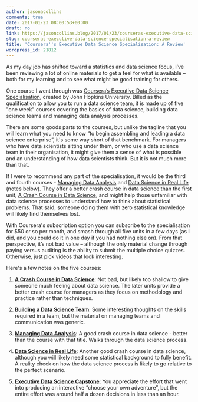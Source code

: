 ```yaml
---
author: jasonacollins
comments: true
date: 2017-01-23 08:00:53+00:00
draft: no
link: https://jasoncollins.blog/2017/01/23/courseras-executive-data-science-specialisation-a-review/
slug: courseras-executive-data-science-specialisation-a-review
title: 'Coursera''s Executive Data Science Specialisation: A Review'
wordpress_id: 21812
---
```


As my day job has shifted toward a statistics and data science focus, I’ve been reviewing a lot of online materials to get a feel for what is available – both for my learning and to see what might be good training for others.

One course I went through was [Coursera’s Executive Data Science Specialisation](https://www.coursera.org/specializations/executive-data-science), created by John Hopkins University. Billed as the qualification to allow you to run a data science team, it is made up of five "one week" courses covering the basics of data science, building data science teams and managing data analysis processes.

There are some goods parts to the courses, but unlike the tagline that you will learn what you need to know “to begin assembling and leading a data science enterprise”, it's some way short of that benchmark. For managers who have data scientists sitting under them, or who use a data science team in their organisation, it might give them a sense of what is possible and an understanding of how data scientists think. But it is not much more than that.

If I were to recommend any part of the specialisation, it would be the third and fourth courses - [Managing Data Analysis](https://www.coursera.org/learn/managing-data-analysis) and [Data Science in Real Life](https://www.coursera.org/learn/real-life-data-science) (notes below). They offer a better crash course in data science than the first unit, [A Crash Course in Data Science](https://www.coursera.org/learn/data-science-course), and might help those unfamiliar with data science processes to understand how to think about statistical problems. That said, someone doing them with zero statistical knowledge will likely find themselves lost.

With Coursera's subscription option you can subscribe to the specialisation for $50 or so per month, and smash through all five units in a few days (as I did, and you could do it in one day if you had nothing else on). From that perspective, it’s not bad value – although the only material change through paying versus auditing is the ability to submit the multiple choice quizzes. Otherwise, just pick videos that look interesting.

Here's a few notes on  the five courses:



 	
  1. [**A Crash Course in Data Science**](https://www.coursera.org/learn/data-science-course): Not bad, but likely too shallow to give someone much feeling about data science. The later units provide a better crash course for managers as they focus on methodology and practice rather than techniques.



 	
  2. [**Building a Data Science Team**](https://www.coursera.org/learn/build-data-science-team): Some interesting thoughts on the skills required in a team, but the material on managing teams and communication was generic.



 	
  3. [**Managing Data Analysis**](https://www.coursera.org/learn/managing-data-analysis): A good crash course in data science - better than the course with that title. Walks through the data science process.



 	
  4. [**Data Science in Real Life**](https://www.coursera.org/learn/real-life-data-science): Another good crash course in data science, although you will likely need some statistical background to fully benefit. A reality check on how the data science process is likely to go relative to the perfect scenario.



 	
  5. [**Executive Data Science Capstone**](https://www.coursera.org/learn/executive-data-science-capstone): You appreciate the effort that went into producing an interactive “choose your own adventure”, but the entire effort was around half a dozen decisions in less than an hour.


